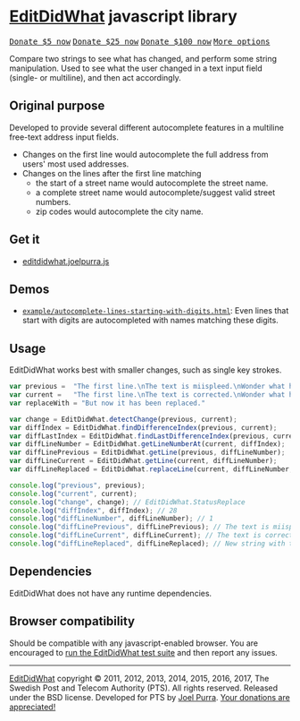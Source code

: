 # [EditDidWhat](https://joelpurra.com/projects/editdidwhat/) javascript library

<p class="donate">
  <a href="https://joelpurra.com/donate/proceed/?amount=5&currency=usd"><kbd>Donate $5 now</kbd></a>
  <a href="https://joelpurra.com/donate/proceed/?amount=25&currency=usd"><kbd>Donate $25 now</kbd></a>
  <a href="https://joelpurra.com/donate/proceed/?amount=100&currency=usd&invoice=true"><kbd>Donate $100 now</kbd></a>
  <a href="https://joelpurra.com/donate/"><kbd>More options</kbd></a>
</p>


Compare two strings to see what has changed, and perform some string manipulation. Used to see what the user changed in a text input field (single- or multiline), and then act accordingly.



## Original purpose

Developed to provide several different autocomplete features in a multiline free-text address input fields.

- Changes on the first line would autocomplete the full address from users' most used addresses.
- Changes on the lines after the first line matching
  - the start of a street name would autocomplete the street name.
  - a complete street name would autocomplete/suggest valid street numbers.
  - zip codes would autocomplete the city name.



## Get it

- [editdidwhat.joelpurra.js](https://joelpurra.com/projects/editdidwhat/docs/dist/editdidwhat.joelpurra.js)



## Demos
- [`example/autocomplete-lines-starting-with-digits.html`](https://joelpurra.com/projects/editdidwhat/docs/example/autocomplete-lines-starting-with-digits.html): Even lines that start with digits are autocompleted with names matching these digits.


## Usage

EditDidWhat works best with smaller changes, such as single key strokes.

```javascript
var previous =	"The first line.\nThe text is miispleed.\nWonder what has changed?"
var current =	"The first line.\nThe text is corrected.\nWonder what has changed?"
var replaceWith = "But now it has been replaced."

var change = EditDidWhat.detectChange(previous, current);
var diffIndex = EditDidWhat.findDifferenceIndex(previous, current);
var diffLastIndex = EditDidWhat.findLastDifferenceIndex(previous, current);
var diffLineNumber = EditDidWhat.getLineNumberAt(current, diffIndex);
var diffLinePrevious = EditDidWhat.getLine(previous, diffLineNumber);
var diffLineCurrent = EditDidWhat.getLine(current, diffLineNumber);
var diffLineReplaced = EditDidWhat.replaceLine(current, diffLineNumber, replaceWith);

console.log("previous", previous);
console.log("current", current);
console.log("change", change); // EditDidWhat.StatusReplace
console.log("diffIndex", diffIndex); // 28
console.log("diffLineNumber", diffLineNumber); // 1
console.log("diffLinePrevious", diffLinePrevious); // The text is miispleed.
console.log("diffLineCurrent", diffLineCurrent); // The text is corrected.
console.log("diffLineReplaced", diffLineReplaced); // New string with the corrected line replaced.
```



## Dependencies

EditDidWhat does not have any runtime dependencies.



## Browser compatibility
Should be compatible with any javascript-enabled browser. You are encouraged to [run the EditDidWhat test suite](https://joelpurra.com/projects/editdidwhat/docs/test/) and then report any issues.



---

[EditDidWhat](https://joelpurra.com/projects/editdidwhat/) copyright &copy; 2011, 2012, 2013, 2014, 2015, 2016, 2017, The Swedish Post and Telecom Authority (PTS). All rights reserved. Released under the BSD license. Developed for PTS by [Joel Purra](https://joelpurra.com/). [Your donations are appreciated!](https://joelpurra.com/donate/)
